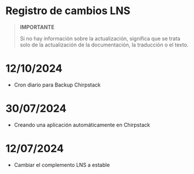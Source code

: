 # Registro de cambios LNS

>**IMPORTANTE**
>
>Si no hay información sobre la actualización, significa que se trata solo de la actualización de la documentación, la traducción o el texto.

# 12/10/2024

- Cron diario para Backup Chirpstack

# 30/07/2024

- Creando una aplicación automáticamente en Chirpstack

# 12/07/2024

- Cambiar el complemento LNS a estable